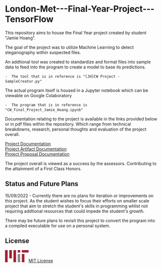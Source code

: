 # London-Met---Final-Year-Project---TensorFlow

This repository aims to house the Final Year project created by student "Jamie Hoang".

The goal of the project was to utilize Machine Learning to detect steganography within suspected files. 

An addtional tool was created to standardize and format files into sample data to feed into the program to create a model to base its predictions.

    -  The tool that is in reference is "[JH]CW Project - SampleCreator.py"

The actual program itself is housed in a Jupyter notebook which can be viewable on Google Colaboratory

    -  The program that is in reference is "CW_Final_Project_Jamie_Hoang.ipynb"

Documentation relating to the project is available in the links provided below or in pdf files within the repository. Which range from technical breakdowns, research, personal thoughts and evaluation of the project overall.


<a href="https://docs.google.com/document/d/1I6VEZjUwOKZe-MzC_Aiqq43d50fC909dEWaulLKJ9qU/edit?usp=sharing">Project Documentation</a>
<br> <a href="https://docs.google.com/document/d/1hf89iJk74qM4nKvfrcORNZ8mMMZ_KL03JaKl-UKverM/edit?usp=sharing/">Project Artifact Documentation</a>
<br> <a href="https://docs.google.com/document/d/184RVUKtFQHm4H4YWBmmM3hLkvYIAPr0a/edit?usp=sharing&ouid=106768669633460367557&rtpof=true&sd=true">Project Proposal Documentation</a>

The project overall is viewed as a success by the assessors. Contributing to the attainment of a First Class Honors. 

## Status and Future Plans

15/09/2022 - Currently there are no plans for iteration or improvements on this project. As the student wishes to focus their efforts on smaller scale project that aim to stretch the student's skills in programming whlist not requiring addtional resources that could impede the student's growth. 

There may be future plans to revisit this project to convert the program into a compiled executable for use on a personal system.

## License

<a href="https://choosealicense.com/licenses/mit/"><img src="https://raw.githubusercontent.com/johnturner4004/readme-generator/master/src/components/assets/images/mit.svg" height=40 />MIT License</a>
